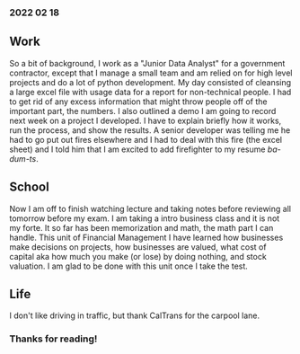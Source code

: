 ### 2022 02 18

## Work
So a bit of background, I work as a "Junior Data Analyst" for a government contractor, except that I manage a small team and am relied on for high level projects and do a lot of python development.  My day consisted of cleansing a large excel file with usage data for a report for non-technical people. I had to get rid of any excess information that might throw people off of the important part, the numbers. I also outlined a demo I am going to record next week on a project I developed. I have to explain briefly how it works, run the process, and show the results. A senior developer was telling me he had to go put out fires elsewhere and I had to deal with this fire (the excel sheet) and I told him that I am excited to add firefighter to my resume _ba-dum-ts_.

## School
Now I am off to finish watching lecture and taking notes before reviewing all tomorrow before my exam. I am taking a intro business class and it is not my forte. It so far has been memorization and math, the math part I can handle. This unit of Financial Management I have learned how businesses make decisions on projects, how businesses are valued, what cost of capital aka how much you make (or lose) by doing nothing, and stock valuation. I am glad to be done with this unit once I take the test.

## Life
I don't like driving in traffic, but thank CalTrans for the carpool lane.

### Thanks for reading!
